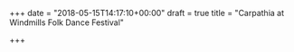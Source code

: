 +++
date = "2018-05-15T14:17:10+00:00"
draft = true
title = "Carpathia at Windmills Folk Dance Festival"

+++
